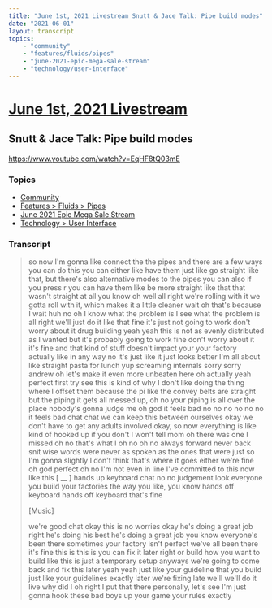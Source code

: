 ```yaml
---
title: "June 1st, 2021 Livestream Snutt & Jace Talk: Pipe build modes"
date: "2021-06-01"
layout: transcript
topics:
    - "community"
    - "features/fluids/pipes"
    - "june-2021-epic-mega-sale-stream"
    - "technology/user-interface"
---
```

# [June 1st, 2021 Livestream](../2021-06-01.md)
## Snutt & Jace Talk: Pipe build modes
https://www.youtube.com/watch?v=EqHF8tQ03mE

### Topics
* [Community](../topics/community.md)
* [Features > Fluids > Pipes](../topics/features/fluids/pipes.md)
* [June 2021 Epic Mega Sale Stream](../topics/june-2021-epic-mega-sale-stream.md)
* [Technology > User Interface](../topics/technology/user-interface.md)

### Transcript

> so now I'm gonna like connect the the pipes and there are a few ways you can do this you can either like have them just like go straight like that, but there's also alternative modes to the pipes you can also if you press r you can have them like be more straight like that that wasn't straight at all you know oh well all right we're rolling with it we gotta roll with it, which makes it a little cleaner wait oh that's because I wait huh no oh I know what the problem is I see what the problem is all right we'll just do it like that fine it's just not going to work don't worry about it drug building yeah yeah this is not as evenly distributed as I wanted but it's probably going to work fine don't worry about it it's fine and that kind of stuff doesn't impact your your factory actually like in any way no it's just like it just looks better I'm all about like straight pasta for lunch yup screaming internals sorry sorry andrew oh let's make it even more unbeaten here oh actually yeah perfect first try see this is kind of why I don't like doing the thing where I offset them because the pi like the convey belts are straight but the piping it gets all messed up, oh no your piping is all over the place nobody's gonna judge me oh god it feels bad no no no no no no it feels bad chat chat we can keep this between ourselves okay we don't have to get any adults involved okay, so now everything is like kind of hooked up if you don't I won't tell mom oh there was one I missed oh no that's what I oh no oh no always forward never back snit wise words were never as spoken as the ones that were just so I'm gonna slightly I don't think that's where it goes either we're fine oh god perfect oh no I'm not even in line I've committed to this now like this [ __ ] hands up keyboard chat no no judgement look everyone you build your factories the way you like, you know hands off keyboard hands off keyboard that's fine
>
> [Music]
>
> we're good chat okay this is no worries okay he's doing a great job right he's doing his best he's doing a great job you know everyone's been there sometimes your factory isn't perfect we've all been there it's fine this is this is you can fix it later right or build how you want to build like this is just a temporary setup anyways we're going to come back and fix this later yeah yeah just like your guideline that you build just like your guidelines exactly later we're fixing late we'll we'll do it live why did I oh right I put that there personally, let's see I'm just gonna hook these bad boys up your game your rules exactly
